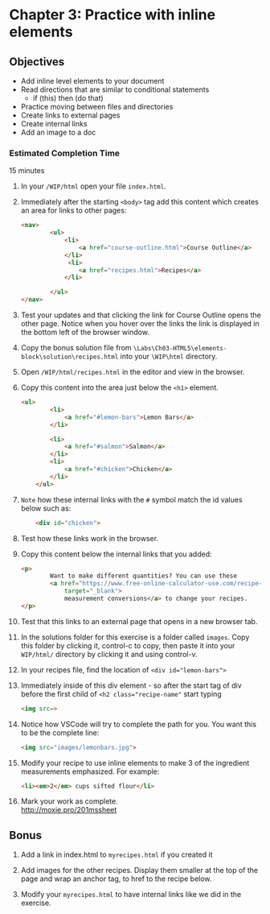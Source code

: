 # Chapter 3: Practice with inline elements

## Objectives
* Add inline level elements to your document
* Read directions that are similar to conditional statements
    * if (this) then (do that) 
* Practice moving between files and directories
* Create links to external pages
* Create internal links
* Add an image to a doc

### Estimated Completion Time 
15 minutes

1. In your `/WIP/html` open your file `index.html`.

1. Immediately after the starting `<body>` tag add this content which creates an area for links to other pages:
    ```html
    <nav>
            <ul>
                <li>
                    <a href="course-outline.html">Course Outline</a>
                </li>
                 <li>
                    <a href="recipes.html">Recipes</a>
                </li>

            </ul>
    </nav>
    ```

1. Test your updates and that clicking the link for Course Outline opens the other page. Notice when you hover over the links the link is displayed in the bottom left of the browser window.
 
1. Copy the bonus solution file from 
 `\Labs\Ch03-HTML5\elements-block\solution\recipes.html` into your 
 `\WIP\html` directory.

1. Open `/WIP/html/recipes.html` in the editor and view in the browser.
 
1. Copy this content into the area just below the `<h1>` element.
    ```html
    <ul>
            <li>
                <a href="#lemon-bars">Lemon Bars</a>
            </li>

            <li>
                <a href="#salmon">Salmon</a>
            </li>
            <li>
                <a href="#chicken">Chicken</a>
            </li>
        </ul>
    ```
 
1. `Note` how these internal links with the `#` symbol match the id values below such as: 
    ```html
        <div id="chicken">
    ```

1. Test how these links work in the browser.   

1. Copy this content below the internal links that you added:
    ```html
    <p>
            Want to make different quantities? You can use these
            <a href="https://www.free-online-calculator-use.com/recipe-conversion-calculator.html"
                target="_blank">
                measurement conversions</a> to change your recipes.
    </p>
    ```

1. Test that this links to an external page that opens in a new browser tab.

1. In the solutions folder for this exercise is a folder called `images`. Copy this folder by clicking it, control-c to copy, then paste it into your `WIP/html/` directory by clicking it and using control-v.

1. In your recipes file, find the location of `<div id="lemon-bars">`

1. Immediately inside of this div element - so after the start tag of div before the first child of  `<h2 class="recipe-name"` start typing 
    ```html
    <img src=>
    ```


1. Notice how VSCode will try to complete the path for you. You want this to be the complete line:
    ```html
    <img src="images/lemonbars.jpg">
    ```        

1. Modify your recipe to use inline elements to make 3 of the  ingredient measurements emphasized. For example:
    ```html
    <li><em>2</em> cups sifted flour</li>
    ```

1. Mark your work as complete.  
http://moxie.pro/201mssheet

## Bonus

1. Add a link in index.html to `myrecipes.html` if you created it

1. Add images for the other recipes. Display them smaller at the top of the page and wrap an anchor tag, to href to the recipe below. 

1. Modify your `myrecipes.html` to have internal links like we did in the exercise.